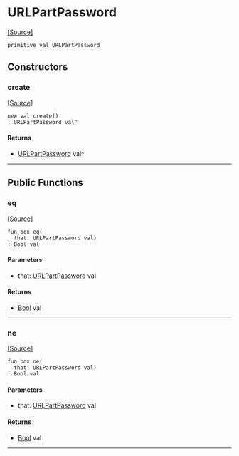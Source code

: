 # URLPartPassword
<span class="source-link">[[Source]](src/server/url_encode.md#L2)</span>
```pony
primitive val URLPartPassword
```

## Constructors

### create
<span class="source-link">[[Source]](src/server/url_encode.md#L2)</span>


```pony
new val create()
: URLPartPassword val^
```

#### Returns

* [URLPartPassword](server-URLPartPassword.md) val^

---

## Public Functions

### eq
<span class="source-link">[[Source]](src/server/url_encode.md#L3)</span>


```pony
fun box eq(
  that: URLPartPassword val)
: Bool val
```
#### Parameters

*   that: [URLPartPassword](server-URLPartPassword.md) val

#### Returns

* [Bool](builtin-Bool.md) val

---

### ne
<span class="source-link">[[Source]](src/server/url_encode.md#L3)</span>


```pony
fun box ne(
  that: URLPartPassword val)
: Bool val
```
#### Parameters

*   that: [URLPartPassword](server-URLPartPassword.md) val

#### Returns

* [Bool](builtin-Bool.md) val

---

